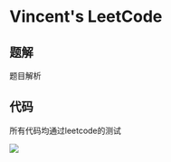 # Vincent's LeetCode

## 题解
题目解析
## 代码
所有代码均通过leetcode的测试

![](https://github.com/hzhhhbb/LeetCode/workflows/.NET%20Core/badge.svg)
